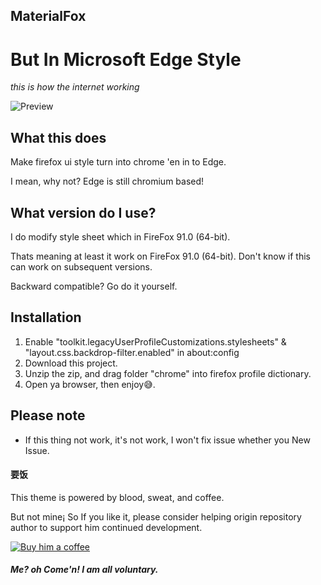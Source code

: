 ## MaterialFox
# But In Microsoft Edge Style
*this is how the internet working*

![Preview](https://github.com/isNijikawa/MaterialFox-in-Microsoft-Edge-Style/blob/master/asset/this%20is%20how%20the%20internet%20work.png)

## What this does
Make firefox ui style turn into chrome 'en in to Edge.

I mean, why not? Edge is still chromium based!

## What version do I use?
I do modify style sheet which in FireFox 91.0 (64-bit).

Thats meaning at least it work on FireFox 91.0 (64-bit). Don't know if this can work on subsequent versions.

Backward compatible? Go do it yourself.

## Installation
1. Enable "toolkit.legacyUserProfileCustomizations.stylesheets" & "layout.css.backdrop-filter.enabled" in about:config
3. Download this project.
4. Unzip the zip, and drag folder "chrome" into firefox profile dictionary.
5. Open ya browser, then enjoy😅.

## Please note
+ If this thing not work, it's not work, I won't fix issue whether you New Issue.

#### 要饭
This theme is powered by blood, sweat, and coffee.

But not mine¡ So If you like it, please consider helping origin repository author to support him continued development.

[![Buy him a coffee](https://github.com/isNijikawa/MaterialFox-in-Microsoft-Edge-Style/blob/master/asset/icon.svg)](https://www.buymeacoffee.com/n4ho5QX2l)

##### Me? oh Come'n! I am all voluntary.
